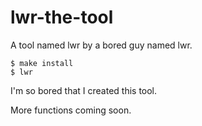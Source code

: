 # lwr-the-tool

A tool named lwr by a bored guy named lwr.

``` 
$ make install
$ lwr
```

I'm so bored that I created this tool.

More functions coming soon.
